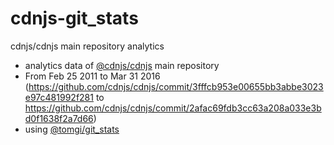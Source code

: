 # cdnjs-git_stats
cdnjs/cdnjs main repository analytics

 - analytics data of [@cdnjs/cdnjs](https://github.com/cdnjs/cdnjs) main repository
  - From Feb 25 2011 to Mar 31 2016 (https://github.com/cdnjs/cdnjs/commit/3fffcb953e00655bb3abbe3023e97c481992f281 to https://github.com/cdnjs/cdnjs/commit/2afac69fdb3cc63a208a033e3bd0f1638f2a7d66)
 - using [@tomgi/git_stats](https://github.com/tomgi/git_stats)
